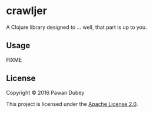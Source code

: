 # crawljer

A Clojure library designed to ... well, that part is up to you.

## Usage

FIXME

## License

Copyright &copy; 2016 Pawan Dubey

This project is licensed under the [Apache License 2.0][license].

[license]: http://www.apache.org/licenses/LICENSE-2.0.html
